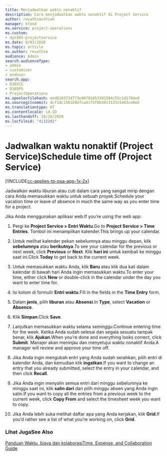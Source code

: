 ```yaml
---
title: Menjadwalkan waktu nonaktif
description: Cara menjadwalkan waktu nonaktif di Project Service
author: revathimuthiah
manager: kfend
ms.service: project-operations
ms.custom:
- dyn365-projectservice
ms.date: 8/03/2018
ms.topic: article
ms.author: revathim
audience: Admin
search.audienceType:
- admin
- customizer
- enduser
search.app:
- D365CE
- D365PS
- ProjectOperations
ms.openlocfilehash: eed6103734773e90701853391584c55c1d1704e8
ms.sourcegitcommit: 4cf1dc1561b92fca4175f0b3813133c5e63ce8e6
ms.translationtype: HT
ms.contentlocale: id-ID
ms.lasthandoff: 10/28/2020
ms.locfileid: "4132202"
---
```

# <a name="schedule-time-off-project-service"></a><span data-ttu-id="48df4-103">Jadwalkan waktu nonaktif (Project Service)</span><span class="sxs-lookup"><span data-stu-id="48df4-103">Schedule time off (Project Service)</span></span>

[!INCLUDE[cc-applies-to-psa-app-1x-2x](../includes/cc-applies-to-psa-app-1x-2x.md)]

<span data-ttu-id="48df4-104">Jadwalkan waktu liburan atau cuti dalam cara yang sangat mirip dengan cara Anda memasukkan waktu untuk sebuah proyek.</span><span class="sxs-lookup"><span data-stu-id="48df4-104">Schedule your vacation time or leave of absence in much the same way as you enter time for a project.</span></span>  
  
 <span data-ttu-id="48df4-105">Jika Anda menggunakan aplikasi web:</span><span class="sxs-lookup"><span data-stu-id="48df4-105">If you’re using the web app:</span></span>  
  
1.  <span data-ttu-id="48df4-106">Pergi ke **Project Service > Entri Waktu**.</span><span class="sxs-lookup"><span data-stu-id="48df4-106">Go to **Project Service > Time Entries**.</span></span> <span data-ttu-id="48df4-107">Tombol ini menampilkan kalender.</span><span class="sxs-lookup"><span data-stu-id="48df4-107">This brings up your calendar.</span></span>  
  
2.  <span data-ttu-id="48df4-108">Untuk melihat kalender pekan sebelumnya atau minggu depan, klik **sebelumnya** atau **berikutnya**.</span><span class="sxs-lookup"><span data-stu-id="48df4-108">To see your calendar for the previous or next week, click **Previous** or **Next**.</span></span> <span data-ttu-id="48df4-109">Klik **hari ini** untuk kembali ke minggu saat ini.</span><span class="sxs-lookup"><span data-stu-id="48df4-109">Click **Today** to get back to the current week.</span></span>  
  
3.  <span data-ttu-id="48df4-110">Untuk memasukkan waktu Anda, klik **Baru** atau klik dua kali dalam kalendar di bawah hari Anda ingin memasukkan waktu.</span><span class="sxs-lookup"><span data-stu-id="48df4-110">To enter your time, either click **New** or double-click in the calendar under the day you want to enter time for.</span></span>  
  
4.  <span data-ttu-id="48df4-111">Isi kolom di formulir **Entri waktu**.</span><span class="sxs-lookup"><span data-stu-id="48df4-111">Fill in the fields in the **Time Entry** form.</span></span>  
  
5.  <span data-ttu-id="48df4-112">Dalam **jenis**, pilih **liburan** atau **Absensi**.</span><span class="sxs-lookup"><span data-stu-id="48df4-112">In **Type**, select **Vacation** or **Absence**.</span></span>  
  
6.  <span data-ttu-id="48df4-113">Klik **Simpan**.</span><span class="sxs-lookup"><span data-stu-id="48df4-113">Click **Save**.</span></span>  
  
7.  <span data-ttu-id="48df4-114">Lanjutkan memasukkan waktu selama seminggu.</span><span class="sxs-lookup"><span data-stu-id="48df4-114">Continue entering time for the week.</span></span> <span data-ttu-id="48df4-115">Ketika Anda sudah selesai dan segala sesuatu tampak benar, klik **Ajukan**.</span><span class="sxs-lookup"><span data-stu-id="48df4-115">When you’re done and everything looks correct, click **Submit**.</span></span> <span data-ttu-id="48df4-116">Manajer akan meninjau dan menyetujui waktu nonaktif Anda.</span><span class="sxs-lookup"><span data-stu-id="48df4-116">A manager will review and approve your time off.</span></span>  
  
8.  <span data-ttu-id="48df4-117">Jika Anda ingin mengubah entri yang Anda sudah serahkan, pilih entri di kalender Anda, dan kemudian klik **ingatkan**.</span><span class="sxs-lookup"><span data-stu-id="48df4-117">If you want to change an entry that you already submitted, select the entry in your calendar, and then click **Recall**.</span></span>  
  
9. <span data-ttu-id="48df4-118">Jika Anda ingin menyalin semua entri dari minggu sebelumnya ke minggu saat ini, klik **salin dari** dan pilih minggu absen yang Anda ingin salin.</span><span class="sxs-lookup"><span data-stu-id="48df4-118">If you want to copy all the entries from a previous week to the current week, click **Copy From** and select the timesheet week you want to copy.</span></span>  
  
10. <span data-ttu-id="48df4-119">Jika Anda lebih suka melihat daftar apa yang Anda kerjakan, klik **Grid**.</span><span class="sxs-lookup"><span data-stu-id="48df4-119">If you’d rather see a list of what you’re working on, click **Grid**.</span></span>  
  
### <a name="see-also"></a><span data-ttu-id="48df4-120">Lihat Juga</span><span class="sxs-lookup"><span data-stu-id="48df4-120">See Also</span></span>  
 [<span data-ttu-id="48df4-121">Panduan Waktu, biaya dan kolaborasi</span><span class="sxs-lookup"><span data-stu-id="48df4-121">Time, Expense, and Collaboration Guide</span></span>](../psa/time-expense-collaboration-guide.md)
